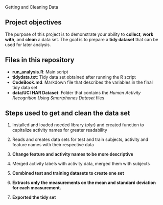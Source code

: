 Getting and Cleaning Data


## Project objectives
The purpose of this project is to demonstrate your ability to **collect**, **work with**, and **clean** a data set. The goal is to prepare a **tidy dataset** that can be used for later analysis.

## Files in this repository
  * **run_analysis.R**: Main script
  * **tidydata.txt**: Tidy data set obtained after running the R script
  * **CodeBook.md**: Markdown file that describes the variables in the final tidy data set
  * **data/UCI HAR Dataset**: Folder that contains the *Human Activity Recognition Using Smartphones Dataset* files

## Steps used to get and clean the data set
  1. Installed and loaded needed library (plyr) and created function to capitalize activity names for greater readability

  2. Reads and creates data sets for test and train subjects, activity and feature names with their respective data

  3. **Change feature and activity names to be more descriptive**

  4. Merged activity labels with activity data, merged them with subjects

  5. **Combined test and training datasets to create one set**

  6. **Extracts only the measurements on the mean and standard deviation for each measurement.**

  7. **Exported the tidy set**
